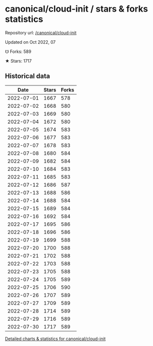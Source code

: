 # canonical/cloud-init / stars & forks statistics

Repository url: [/canonical/cloud-init](https://github.com/canonical/cloud-init)

Updated on Oct 2022, 07

☋ Forks: 589

★ Stars: 1717

## Historical data
| Date | Stars | Forks |
|------|-------|-------|
| 2022-07-01 | 1667 | 578 | 
| 2022-07-02 | 1668 | 580 | 
| 2022-07-03 | 1669 | 580 | 
| 2022-07-04 | 1672 | 580 | 
| 2022-07-05 | 1674 | 583 | 
| 2022-07-06 | 1677 | 583 | 
| 2022-07-07 | 1678 | 583 | 
| 2022-07-08 | 1680 | 584 | 
| 2022-07-09 | 1682 | 584 | 
| 2022-07-10 | 1684 | 583 | 
| 2022-07-11 | 1685 | 583 | 
| 2022-07-12 | 1686 | 587 | 
| 2022-07-13 | 1688 | 586 | 
| 2022-07-14 | 1688 | 584 | 
| 2022-07-15 | 1689 | 584 | 
| 2022-07-16 | 1692 | 584 | 
| 2022-07-17 | 1695 | 586 | 
| 2022-07-18 | 1696 | 586 | 
| 2022-07-19 | 1699 | 588 | 
| 2022-07-20 | 1700 | 588 | 
| 2022-07-21 | 1702 | 588 | 
| 2022-07-22 | 1703 | 588 | 
| 2022-07-23 | 1705 | 588 | 
| 2022-07-24 | 1705 | 589 | 
| 2022-07-25 | 1706 | 590 | 
| 2022-07-26 | 1707 | 589 | 
| 2022-07-27 | 1709 | 589 | 
| 2022-07-28 | 1714 | 589 | 
| 2022-07-29 | 1716 | 589 | 
| 2022-07-30 | 1717 | 589 | 


[Detailed charts & statistics for canonical/cloud-init](https://reviewgithub.com/rep/canonical/cloud-init)

